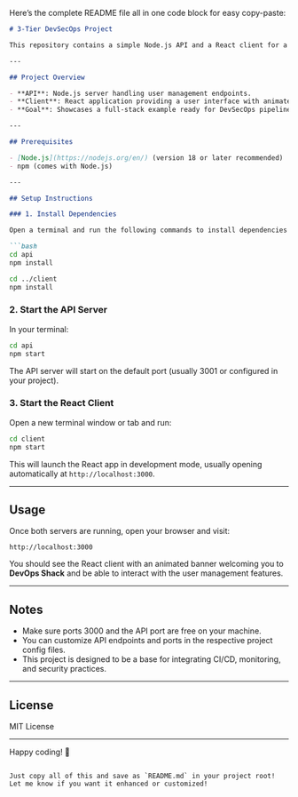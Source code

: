 Here’s the complete README file all in one code block for easy copy-paste:

````markdown
# 3-Tier DevSecOps Project

This repository contains a simple Node.js API and a React client for a user management demo. It demonstrates a typical 3-tier architecture setup with backend API and frontend client, perfect for exploring DevSecOps practices.

---

## Project Overview

- **API**: Node.js server handling user management endpoints.
- **Client**: React application providing a user interface with animated banner.
- **Goal**: Showcases a full-stack example ready for DevSecOps pipeline integration and monitoring.

---

## Prerequisites

- [Node.js](https://nodejs.org/en/) (version 18 or later recommended)
- npm (comes with Node.js)

---

## Setup Instructions

### 1. Install Dependencies

Open a terminal and run the following commands to install dependencies for both the API and client:

```bash
cd api
npm install

cd ../client
npm install
````

### 2. Start the API Server

In your terminal:

```bash
cd api
npm start
```

The API server will start on the default port (usually 3001 or configured in your project).

### 3. Start the React Client

Open a new terminal window or tab and run:

```bash
cd client
npm start
```

This will launch the React app in development mode, usually opening automatically at `http://localhost:3000`.

---

## Usage

Once both servers are running, open your browser and visit:

```
http://localhost:3000
```

You should see the React client with an animated banner welcoming you to **DevOps Shack** and be able to interact with the user management features.

---

## Notes

* Make sure ports 3000 and the API port are free on your machine.
* You can customize API endpoints and ports in the respective project config files.
* This project is designed to be a base for integrating CI/CD, monitoring, and security practices.

---

## License

MIT License

---

Happy coding! 🚀

```

Just copy all of this and save as `README.md` in your project root! Let me know if you want it enhanced or customized!
```
